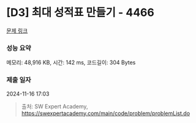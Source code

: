 # [D3] 최대 성적표 만들기 - 4466 

[문제 링크](https://swexpertacademy.com/main/code/problem/problemDetail.do?contestProbId=AWOUfCJ6qVMDFAWg) 

### 성능 요약

메모리: 48,916 KB, 시간: 142 ms, 코드길이: 304 Bytes

### 제출 일자

2024-11-16 17:03



> 출처: SW Expert Academy, https://swexpertacademy.com/main/code/problem/problemList.do